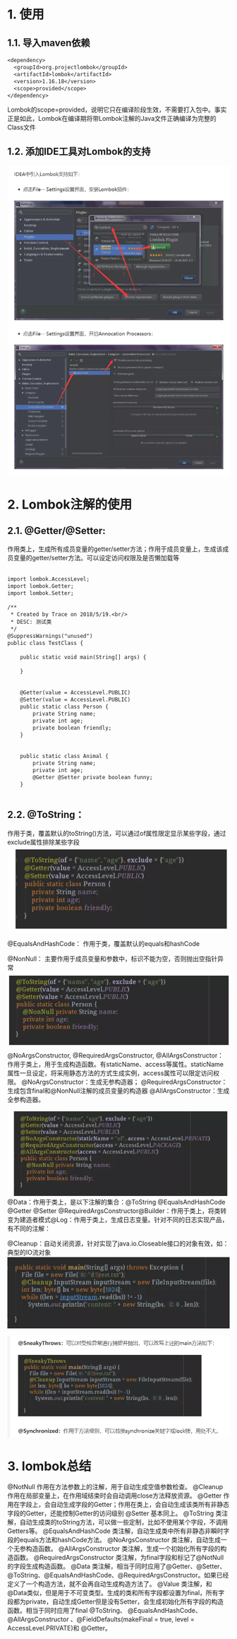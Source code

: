 # 1. 使用
## 1.1. 导入maven依赖
```
<dependency>
  <groupId>org.projectlombok</groupId>
  <artifactId>lombok</artifactId>
  <version>1.16.18</version>
  <scope>provided</scope>
</dependency>
```
Lombok的scope=provided，说明它只在编译阶段生效，不需要打入包中。事实正是如此，Lombok在编译期将带Lombok注解的Java文件正确编译为完整的Class文件
## 1.2. 添加IDE工具对Lombok的支持
![](_v_images/_1552922446_13571.png)

# 2. Lombok注解的使用
## 2.1. @Getter/@Setter:
作用类上，生成所有成员变量的getter/setter方法；作用于成员变量上，生成该成员变量的getter/setter方法。可以设定访问权限及是否懒加载等

```

import lombok.AccessLevel;
import lombok.Getter;
import lombok.Setter;

/**
 * Created by Trace on 2018/5/19.<br/>
 * DESC: 测试类
 */
@SuppressWarnings("unused")
public class TestClass {

    public static void main(String[] args) {

    }


    @Getter(value = AccessLevel.PUBLIC)
    @Setter(value = AccessLevel.PUBLIC)
    public static class Person {
        private String name;
        private int age;
        private boolean friendly;
    }


    public static class Animal {
        private String name;
        private int age;
        @Getter @Setter private boolean funny;
    }


```

## 2.2. @ToString：
作用于类，覆盖默认的toString()方法，可以通过of属性限定显示某些字段，通过exclude属性排除某些字段
![](_v_images/_1552922580_11173.png)

@EqualsAndHashCode：
作用于类，覆盖默认的equals和hashCode

@NonNull：
主要作用于成员变量和参数中，标识不能为空，否则抛出空指针异常
![](_v_images/_1552922690_5562.png)
@NoArgsConstructor, @RequiredArgsConstructor, @AllArgsConstructor：作用于类上，用于生成构造函数。有staticName、access等属性。staticName属性一旦设定，将采用静态方法的方式生成实例，access属性可以限定访问权限。
@NoArgsConstructor：生成无参构造器；
@RequiredArgsConstructor：生成包含final和@NonNull注解的成员变量的构造器
@AllArgsConstructor：生成全参构造器。

![](_v_images/_1552922743_12540.png)
@Data：作用于类上，是以下注解的集合：@ToString @EqualsAndHashCode @Getter @Setter @RequiredArgsConstructor@Builder：作用于类上，将类转变为建造者模式@Log：作用于类上，生成日志变量。针对不同的日志实现产品，有不同的注解：

@Cleanup：自动关闭资源，针对实现了java.io.Closeable接口的对象有效，如：典型的IO流对象
![](_v_images/_1552922805_18529.png)

![](_v_images/_1552922821_9633.png)

# 3. lombok总结
@NotNull 作用在方法参数上的注解，用于自动生成空值参数检查。
@Cleanup 作用在局部变量上，在作用域结束时会自动调用close方法释放资源。
@Getter 作用在字段上，会自动生成字段的Getter；作用在类上，会自动生成该类所有非静态字段的Getter，还能控制Getter的访问级别
@Setter 基本同上。
@ToString 类注解，自动生成类的toString方法，可以做一些定制，比如不使用某个字段，不调用Getters等。
@EqualsAndHashCode 类注解，自动生成类中所有非静态非瞬时字段的equals方法和hashCode方法。
@NoArgsConstructor 类注解，自动生成一个无参构造函数。
@AllArgsConstructor 类注解，生成一个初始化所有字段的构造函数。
@RequiredArgsConstructor 类注解，为final字段和标记了@NotNull的字段生成构造函数。
@Data 类注解，相当于同时应用了@Getter、@Setter、@ToString、@EqualsAndHashCode、@RequiredArgsConstructor。如果已经定义了一个构造方法，就不会再自动生成构造方法了。
@Value 类注解，和@Data类似，但是用于不可变类型。生成的类和所有字段都设置为final，所有字段都为private，自动生成Getter但是没有Setter，会生成初始化所有字段的构造函数。相当于同时应用了final @ToString、 @EqualsAndHashCode、 @AllArgsConstructor 、@FieldDefaults(makeFinal = true, level = AccessLevel.PRIVATE)和 @Getter。